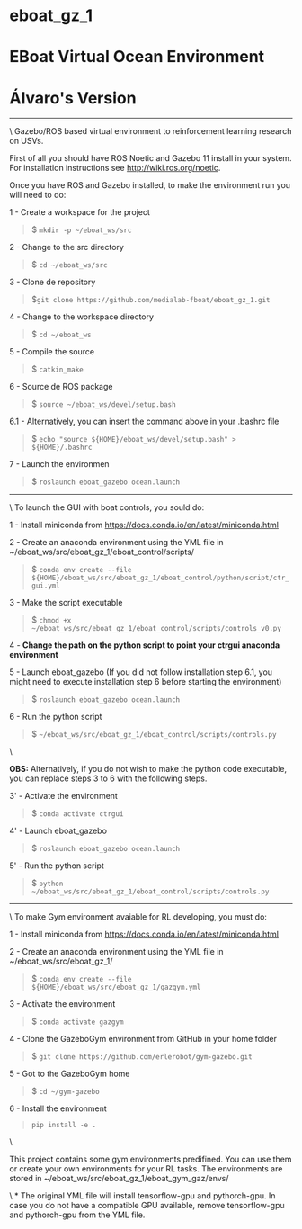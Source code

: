 # eboat_gz_1

# EBoat Virtual Ocean Environment
# Álvaro's Version


---

\\
Gazebo/ROS based virtual environment to reinforcement learning research on USVs.

First of all you should have ROS Noetic and Gazebo 11 install in your system. For installation instructions see http://wiki.ros.org/noetic.

Once you have ROS and Gazebo installed, to make the environment run you will need to do:

1 - Create a workspace for the project

> $ ```mkdir -p ~/eboat_ws/src```

2 - Change to the src directory

> $ ```cd ~/eboat_ws/src```

3 - Clone de repository

> $```git clone https://github.com/medialab-fboat/eboat_gz_1.git```

4 - Change to the workspace directory

> $ ```cd ~/eboat_ws```

5 - Compile the source

> $ ```catkin_make```

6 - Source de ROS package

> $ ```source ~/eboat_ws/devel/setup.bash```

6.1 - Alternatively, you can insert the command above in your .bashrc file

> $ ```echo "source ${HOME}/eboat_ws/devel/setup.bash" > ${HOME}/.bashrc```

7 - Launch the environmen
> $ ```roslaunch eboat_gazebo ocean.launch```


---

\\
To launch the GUI with boat controls, you sould do:

1 - Install miniconda from https://docs.conda.io/en/latest/miniconda.html

2 - Create an anaconda environment using the YML file in ~/eboat_ws/src/eboat_gz_1/eboat_control/scripts/

> $ ```conda env create --file ${HOME}/eboat_ws/src/eboat_gz_1/eboat_control/python/script/ctr_gui.yml```

3 - Make the script executable

> $ ```chmod +x ~/eboat_ws/src/eboat_gz_1/eboat_control/scripts/controls_v0.py```

4 - **Change the path on the python script to point your ctrgui anaconda environment**

5 - Launch eboat_gazebo (If you did not follow installation step 6.1, you might need to execute installation step 6 before starting the environment)

> $ ```roslaunch eboat_gazebo ocean.launch```

6 - Run the python script

> $ ```~/eboat_ws/src/eboat_gz_1/eboat_control/scripts/controls.py```

\\

**OBS:** Alternatively, if you do not wish to make the python code executable, you can replace steps 3 to 6 with the following steps.

3' - Activate the environment

> $ ```conda activate ctrgui```

4' - Launch eboat_gazebo

> $ ```roslaunch eboat_gazebo ocean.launch```

5' - Run the python script

> $ ```python ~/eboat_ws/src/eboat_gz_1/eboat_control/scripts/controls.py```



---

\\
To make Gym environment avaiable for RL developing, you must do:

1 - Install miniconda from https://docs.conda.io/en/latest/miniconda.html

2 - Create an anaconda environment using the YML file in ~/eboat_ws/src/eboat_gz_1/

> $ ```conda env create --file ${HOME}/eboat_ws/src/eboat_gz_1/gazgym.yml```

3 - Activate the environment

> $ ```conda activate gazgym```

4 - Clone the GazeboGym environment from GitHub in your home folder

> $ ```git clone https://github.com/erlerobot/gym-gazebo.git```

5 - Got to the GazeboGym home

> $ ```cd ~/gym-gazebo```

6 - Install the environment

> ```pip install -e .```

\\

This project contains some gym environments predifined. You can use them or create your own environments for your RL tasks. The environments are stored in ~/eboat_ws/src/eboat_gz_1/eboat_gym_gaz/envs/

\\
\* The original YML file will install tensorflow-gpu and pythorch-gpu. In case you do not have a compatible GPU available, remove tensorflow-gpu and pythorch-gpu from the YML file.
